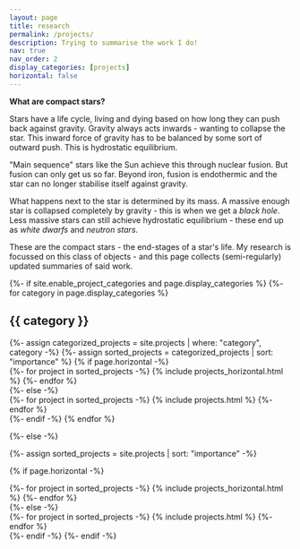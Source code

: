 ```yaml
---
layout: page
title: research
permalink: /projects/
description: Trying to summarise the work I do!
nav: true
nav_order: 2
display_categories: [projects]
horizontal: false
---
```


<b>What are compact stars?</b>

Stars have a life cycle, living and dying based on how long they can push back against gravity. Gravity always acts inwards - wanting to collapse the star. This inward force of gravity has to be balanced by some sort of outward push. This is hydrostatic equilibrium.

"Main sequence" stars like the Sun achieve this through nuclear fusion. But fusion can only get us so far. Beyond iron, fusion is endothermic and the star can no longer stabilise itself against gravity. 

What happens next to the star is determined by its mass. A massive enough star is collapsed completely by gravity - this is when we get a <i>black hole</i>. Less massive stars can still achieve hydrostatic equilibrium - these end up as <i>white dwarfs</i> and <i>neutron stars</i>. 

These are the compact stars - the end-stages of a star's life. My research is focussed on this class of objects - and this page collects (semi-regularly) updated summaries of said work.

<!-- pages/projects.md -->
<div class="projects">
{%- if site.enable_project_categories and page.display_categories %}
  <!-- Display categorized projects -->
  {%- for category in page.display_categories %}
  <h2 class="category">{{ category }}</h2>
  {%- assign categorized_projects = site.projects | where: "category", category -%}
  {%- assign sorted_projects = categorized_projects | sort: "importance" %}
  <!-- Generate cards for each project -->
  {% if page.horizontal -%}
  <div class="container">
    <div class="row row-cols-2">
    {%- for project in sorted_projects -%}
      {% include projects_horizontal.html %}
    {%- endfor %}
    </div>
  </div>
  {%- else -%}
  <div class="grid">
    {%- for project in sorted_projects -%}
      {% include projects.html %}
    {%- endfor %}
  </div>
  {%- endif -%}
  {% endfor %}

{%- else -%}
<!-- Display projects without categories -->
  {%- assign sorted_projects = site.projects | sort: "importance" -%}
  <!-- Generate cards for each project -->
  {% if page.horizontal -%}
  <div class="container">
    <div class="row row-cols-2">
    {%- for project in sorted_projects -%}
      {% include projects_horizontal.html %}
    {%- endfor %}
    </div>
  </div>
  {%- else -%}
  <div class="grid">
    {%- for project in sorted_projects -%}
      {% include projects.html %}
    {%- endfor %}
  </div>
  {%- endif -%}
{%- endif -%}
</div>
